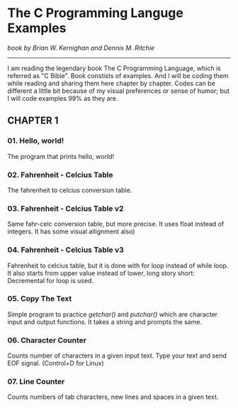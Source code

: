 # The C Programming Languge Examples
<i>book by Brian W. Kernighan and Dennis M. Ritchie</i>
<hr>
I am reading the legendary book The C Programming Language, which is referred as "C Bible". Book constists of examples. And I will be coding them while reading and sharing them here chapter by chapter. Codes can be different a little bit because of my visual preferences or sense of humor; but I will code examples 99% as they are.

## CHAPTER 1

### 01. Hello, world!
The program that prints hello, world!

### 02. Fahrenheit - Celcius Table
The fahrenheit to celcius conversion table.

### 03. Fahrenheit - Celcius Table v2
Same fahr-celc conversion table, but more precise. It uses float instead of integers. It has some visual allignment also)

### 04. Fahrenheit - Celcius Table v3
Fahrenheit to celcius table, but it is done with for loop instead of while loop. It also starts from upper value instead of lower, long story short: Decremental for loop is used.

### 05. Copy The Text
Simple program to practice <em>getchar()</em> and <em>putchar()</em> which are character input and output functions. It takes a string and prompts the same.

### 06. Character Counter
Counts number of characters in a given input text. Type your text and send EOF signal. (Control+D for Linux)

### 07. Line Counter
Counts numbers of tab characters, new lines and spaces in a given text.
